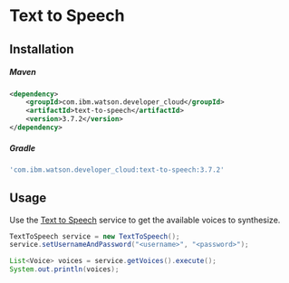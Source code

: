 # Text to Speech

## Installation

##### Maven
```xml
<dependency>
	<groupId>com.ibm.watson.developer_cloud</groupId>
	<artifactId>text-to-speech</artifactId>
	<version>3.7.2</version>
</dependency>
```

##### Gradle
```gradle
'com.ibm.watson.developer_cloud:text-to-speech:3.7.2'
```

## Usage
Use the [Text to Speech][text_to_speech] service to get the available voices to synthesize.

```java
TextToSpeech service = new TextToSpeech();
service.setUsernameAndPassword("<username>", "<password>");

List<Voice> voices = service.getVoices().execute();
System.out.println(voices);
```

[text_to_speech]: http://www.ibm.com/watson/developercloud/doc/text-to-speech/